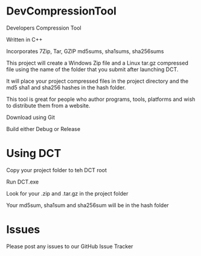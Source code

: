 # DevCompressionTool
Developers Compression Tool

Written in C++

Incorporates 7Zip, Tar, GZIP md5sums, sha1sums, sha256sums

This project will create a Windows Zip file and a Linux tar.gz compressed file using the name of the folder that
you submit after launching DCT.

It will place your project compressed files in the project directory and the md5 sha1 and sha256 hashes in
the hash folder.

This tool is great for people who author programs, tools, platforms and wish to distribute them from a website.

Download using Git

Build either Debug or Release

# Using DCT
 Copy your project folder to teh DCT root
 
 Run DCT.exe
 
 Look for your .zip and .tar.gz in the project folder
 
Your md5sum, sha1sum and sha256sum will be in the hash folder

# Issues
Please post any issues to our GitHub Issue Tracker
